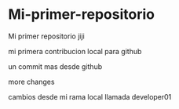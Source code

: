 # Mi-primer-repositorio
Mi primer repositorio jiji

mi primera contribucion local para github

un commit mas desde github

more changes
 
 cambios desde mi rama local llamada developer01

